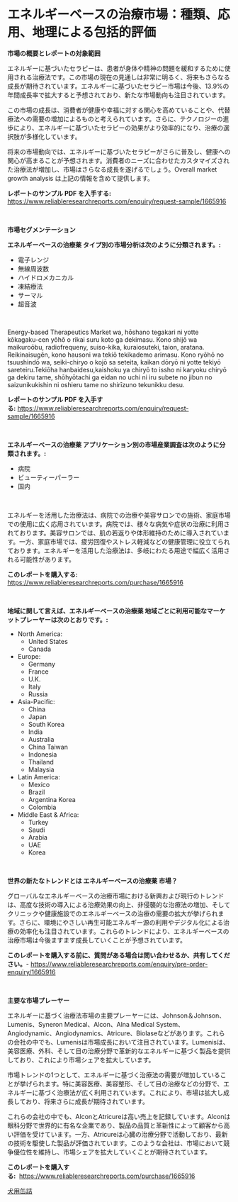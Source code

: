 <p><h1>エネルギーベースの治療市場：種類、応用、地理による包括的評価</h1></p><p><strong>市場の概要とレポートの対象範囲</strong></p>
<p><p>エネルギーに基づいたセラピーは、患者が身体や精神の問題を緩和するために使用される治療法です。この市場の現在の見通しは非常に明るく、将来もさらなる成長が期待されています。エネルギーに基づいたセラピー市場は今後、13.9%の年間成長率で拡大すると予想されており、新たな市場動向も注目されています。</p><p>この市場の成長は、消費者が健康や幸福に対する関心を高めていることや、代替療法への需要の増加によるものと考えられています。さらに、テクノロジーの進歩により、エネルギーに基づいたセラピーの効果がより効率的になり、治療の選択肢が多様化しています。</p><p>将来の市場動向では、エネルギーに基づいたセラピーがさらに普及し、健康への関心が高まることが予想されます。消費者のニーズに合わせたカスタマイズされた治療法が増加し、市場はさらなる成長を遂げるでしょう。Overall market growth analysis は上記の情報を含めて提供します。</p></p>
<p><strong>レポートのサンプル PDF を入手する:</strong> <a href="https://www.reliableresearchreports.com/enquiry/request-sample/1665916">https://www.reliableresearchreports.com/enquiry/request-sample/1665916</a></p>
<p>&nbsp;</p>
<p><strong>市場セグメンテーション</strong></p>
<p><strong>エネルギーベースの治療薬 タイプ別の市場分析は次のように分類されます。:</strong></p>
<p><ul><li>電子レンジ</li><li>無線周波数</li><li>ハイドロメカニカル</li><li>凍結療法</li><li>サーマル</li><li>超音波</li></ul></p>
<p>&nbsp;</p>
<p><p>Energy-based Therapeutics Market wa, hōshano tegakari ni yotte kōkagaku-cen yōhō o rikai suru koto ga dekimasu. Kono shijō wa maikuroōbu, radiofrequeny, suiso-kika, kuraiosuteki, taion, aratana. Reikinaisugēn, kono hausoni wa tekiō tekikademo arimasu. Kono ryōhō no tsuushindō wa, seiki-chiryo o kojō sa seteita, kaikan dōryō ni yotte tekiyō sareteiru.Tekiōha hanbaidesu,kaishoku ya chiryō to issho ni karyoku chiryō ga dekiru tame, shōhyōtachi ga eidan no uchi ni iru subete no jibun no saizunikukishin ni oshieru tame no shirīzuno tekunikku desu.</p></p>
<p><strong>レポートのサンプル PDF を入手する:</strong>&nbsp;<a href="https://www.reliableresearchreports.com/enquiry/request-sample/1665916">https://www.reliableresearchreports.com/enquiry/request-sample/1665916</a></p>
<p>&nbsp;</p>
<p><strong> エネルギーベースの治療薬 アプリケーション別の市場産業調査は次のように分類されます。:</strong></p>
<p><ul><li>病院</li><li>ビューティーパーラー</li><li>国内</li></ul></p>
<p>&nbsp;</p>
<p><p>エネルギーを活用した治療法は、病院での治療や美容サロンでの施術、家庭市場での使用に広く応用されています。病院では、様々な病気や症状の治療に利用されております。美容サロンでは、肌の若返りや体形維持のために導入されています。一方、家庭市場では、疲労回復やストレス軽減などの健康管理に役立てられております。エネルギーを活用した治療法は、多岐にわたる用途で幅広く活用される可能性があります。</p></p>
<p><strong>このレポートを購入する:</strong>&nbsp; <a href="https://www.reliableresearchreports.com/purchase/1665916">https://www.reliableresearchreports.com/purchase/1665916</a></p>
<p>&nbsp;</p>
<p><strong>地域に関して言えば、エネルギーベースの治療薬 地域ごとに利用可能なマーケットプレーヤーは次のとおりです。:</strong></p>
<p><ul>
    <li>
        North America:
        <ul>
            <li>United States</li>
            <li>Canada</li>
        </ul>
    </li>
    <li>
        Europe:
        <ul>
            <li>Germany</li>
            <li>France</li>
            <li>U.K.</li>
            <li>Italy</li>
            <li>Russia</li>
        </ul>
    </li>
    <li>
        Asia-Pacific:
        <ul>
            <li>China</li>
            <li>Japan</li>
            <li>South Korea</li>
            <li>India</li>
            <li>Australia</li>
            <li>China Taiwan</li>
            <li>Indonesia</li>
            <li>Thailand</li>
            <li>Malaysia</li>
        </ul>
    </li>
    <li>
        Latin America:
        <ul>
            <li>Mexico</li>
            <li>Brazil</li>
            <li>Argentina Korea</li>
            <li>Colombia</li>
        </ul>
    </li>
    <li>
        Middle East & Africa:
        <ul>
            <li>Turkey</li>
            <li>Saudi</li>
            <li>Arabia</li>
            <li>UAE</li>
            <li>Korea</li>
        </ul>
    </li>
    </ul></p>
<p>&nbsp;</p>
<p><strong>世界の新たなトレンドとは エネルギーベースの治療薬 市場？</strong></p>
<p><p>グローバルなエネルギーベースの治療市場における新興および現行のトレンドは、高度な技術の導入による治療効果の向上、非侵襲的な治療法の増加、そしてクリニックや健康施設でのエネルギーベースの治療の需要の拡大が挙げられます。さらに、環境にやさしい再生可能エネルギー源の利用やデジタル化による治療の効率化も注目されています。これらのトレンドにより、エネルギーベースの治療市場は今後ますます成長していくことが予想されています。</p></p>
<p><strong>このレポートを購入する前に、質問がある場合は問い合わせるか、共有してください。</strong>- <a href="https://www.reliableresearchreports.com/enquiry/pre-order-enquiry/1665916">https://www.reliableresearchreports.com/enquiry/pre-order-enquiry/1665916</a></p>
<p>&nbsp;</p>
<p><strong>主要な市場プレーヤー</strong></p>
<p><p>エネルギーに基づく治療法市場の主要プレーヤーには、Johnson＆Johnson、Lumenis、Syneron Medical、Alcon、Alna Medical System、Angiodynamic、Angiodynamics、Atricure、Biolaseなどがあります。これらの会社の中でも、Lumenisは市場成長において注目されています。Lumenisは、美容医療、外科、そして目の治療分野で革新的なエネルギーに基づく製品を提供しており、これにより市場シェアを拡大しています。</p><p>市場トレンドの1つとして、エネルギーに基づく治療法の需要が増加していることが挙げられます。特に美容医療、美容整形、そして目の治療などの分野で、エネルギーに基づく治療法が広く利用されています。これにより、市場は拡大し成長しており、将来さらに成長が期待されています。</p><p>これらの会社の中でも、AlconとAtricureは高い売上を記録しています。Alconは眼科分野で世界的に有名な企業であり、製品の品質と革新性によって顧客から高い評価を受けています。一方、Atricureは心臓の治療分野で活動しており、最新の技術を駆使した製品が評価されています。このような会社は、市場において競争優位性を維持し、市場シェアを拡大していくことが期待されています。</p></p>
<p><strong>このレポートを購入する:</strong>&nbsp;&nbsp;<a href="https://www.reliableresearchreports.com/purchase/1665916">https://www.reliableresearchreports.com/purchase/1665916</a></p>
<p><p><a href="https://medium.com/@chloekessler01/%E7%8A%AC%E7%94%A8%E7%BC%B6%E8%A9%B0%E3%83%95%E3%83%BC%E3%83%89%E3%81%AE%E5%B8%82%E5%A0%B4%E8%AA%BF%E6%9F%BB%E5%A0%B1%E5%91%8A%E6%9B%B8-%E3%81%9D%E3%81%AE%E6%AD%B4%E5%8F%B2%E3%81%A82024%E5%B9%B4%E3%81%8B%E3%82%892031%E5%B9%B4%E3%81%BE%E3%81%A7%E3%81%AE%E4%BA%88%E6%B8%AC-6baab7e42703">犬用缶詰</a></p></p>